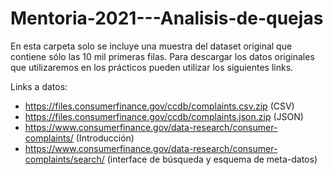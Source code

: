 # **Mentoria-2021---Analisis-de-quejas**

En esta carpeta solo se incluye una muestra del dataset original que contiene sólo las 10 mil primeras filas. 
Para descargar los datos originales que utilizaremos en los prácticos pueden utilizar los siguientes links. 

Links a datos:
* https://files.consumerfinance.gov/ccdb/complaints.csv.zip (CSV)
* https://files.consumerfinance.gov/ccdb/complaints.json.zip (JSON)
* https://www.consumerfinance.gov/data-research/consumer-complaints/ (Introducción)
* https://www.consumerfinance.gov/data-research/consumer-complaints/search/ (interface
de búsqueda y esquema de meta-datos)